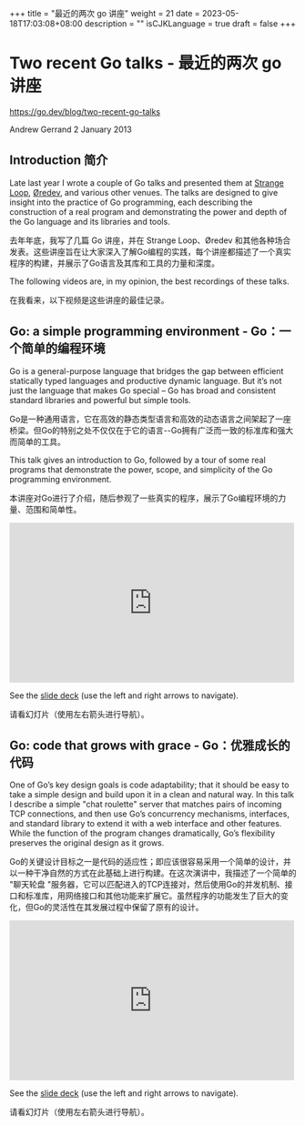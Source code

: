 +++
title = "最近的两次 go 讲座"
weight = 21
date = 2023-05-18T17:03:08+08:00
description = ""
isCJKLanguage = true
draft = false
+++

# Two recent Go talks - 最近的两次 go 讲座

https://go.dev/blog/two-recent-go-talks

Andrew Gerrand
2 January 2013

## Introduction 简介

Late last year I wrote a couple of Go talks and presented them at [Strange Loop](http://thestrangeloop.com/), [Øredev](http://oredev.com/), and various other venues. The talks are designed to give insight into the practice of Go programming, each describing the construction of a real program and demonstrating the power and depth of the Go language and its libraries and tools.

去年年底，我写了几篇 Go 讲座，并在 Strange Loop、Øredev 和其他各种场合发表。这些讲座旨在让大家深入了解Go编程的实践，每个讲座都描述了一个真实程序的构建，并展示了Go语言及其库和工具的力量和深度。

The following videos are, in my opinion, the best recordings of these talks.

在我看来，以下视频是这些讲座的最佳记录。

## Go: a simple programming environment - Go：一个简单的编程环境

Go is a general-purpose language that bridges the gap between efficient statically typed languages and productive dynamic language. But it’s not just the language that makes Go special – Go has broad and consistent standard libraries and powerful but simple tools.

Go是一种通用语言，它在高效的静态类型语言和高效的动态语言之间架起了一座桥梁。但Go的特别之处不仅仅在于它的语言--Go拥有广泛而一致的标准库和强大而简单的工具。

This talk gives an introduction to Go, followed by a tour of some real programs that demonstrate the power, scope, and simplicity of the Go programming environment.

本讲座对Go进行了介绍，随后参观了一些真实的程序，展示了Go编程环境的力量、范围和简单性。

<iframe src="https://player.vimeo.com/video/53221558?badge=0" width="500" height="281" frameborder="0" allowfullscreen="" mozallowfullscreen="" webkitallowfullscreen="" style="box-sizing: border-box;"></iframe>

See the [slide deck](https://go.dev/talks/2012/simple.slide) (use the left and right arrows to navigate).

请看幻灯片（使用左右箭头进行导航）。

## Go: code that grows with grace - Go：优雅成长的代码

One of Go’s key design goals is code adaptability; that it should be easy to take a simple design and build upon it in a clean and natural way. In this talk I describe a simple "chat roulette" server that matches pairs of incoming TCP connections, and then use Go’s concurrency mechanisms, interfaces, and standard library to extend it with a web interface and other features. While the function of the program changes dramatically, Go’s flexibility preserves the original design as it grows.

Go的关键设计目标之一是代码的适应性；即应该很容易采用一个简单的设计，并以一种干净自然的方式在此基础上进行构建。在这次演讲中，我描述了一个简单的 "聊天轮盘 "服务器，它可以匹配进入的TCP连接对，然后使用Go的并发机制、接口和标准库，用网络接口和其他功能来扩展它。虽然程序的功能发生了巨大的变化，但Go的灵活性在其发展过程中保留了原有的设计。

<iframe src="https://player.vimeo.com/video/53221560?badge=0" width="500" height="281" frameborder="0" allowfullscreen="" mozallowfullscreen="" webkitallowfullscreen="" style="box-sizing: border-box;"></iframe>

See the [slide deck](https://go.dev/talks/2012/chat.slide) (use the left and right arrows to navigate).

请看幻灯片（使用左右箭头进行导航）。
